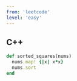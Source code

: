 ```yaml
---
from: 'leetcode'
level: 'easy'
---
```


## C++

```rb
def sorted_squares(nums)
  nums.map! {|x| x*x}
  nums.sort
end
```